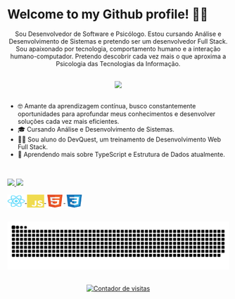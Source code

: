 # Welcome to my Github profile! 👋😊
<p align="center">
  Sou Desenvolvedor de Software e Psicólogo. Estou cursando Análise e Desenvolvimento de Sistemas e pretendo ser um desenvolvedor Full Stack. Sou apaixonado por tecnologia, comportamento humano e a interação humano-computador. Pretendo descobrir cada vez mais o que aproxima a Psicologia das Tecnologias da Informação.
</p>

<br>

<div align="center">
  <a href="https://www.linkedin.com/in/dos-santos-filipe/" target="_blank"><img src="https://img.shields.io/badge/-LinkedIn-%230077B5?style=for-the-badge&logo=linkedin&logoColor=white"></a>
</div>

## 

- 🤓 Amante da aprendizagem contínua, busco constantemente oportunidades para aprofundar meus conhecimentos e desenvolver soluções cada vez mais eficientes.
- 🎓 Cursando Análise e Desenvolvimento de Sistemas.
- 👨‍💻 Sou aluno do DevQuest, um treinamento de Desenvolvimento Web Full Stack.
- 🌱 Aprendendo mais sobre TypeScript e Estrutura de Dados atualmente.
## 
<br/>
<div>
  <a href="https://github.com/Dos-Santos-Filipe">
  <img height="180em" src="https://github-readme-stats.vercel.app/api?username=Dos-Santos-Filipe&show_icons=true&theme=dark&include_all_commits=true&count_private=true"/>
  <img height="180em" src="https://github-readme-stats.vercel.app/api/top-langs/?username=Dos-Santos-Filipe&layout=compact&langs_count=6&theme=dark"/>
</div>
<div style="display: inline_block">
  <br>
  <img align="center" alt="React" height="30" width="40" src="https://raw.githubusercontent.com/devicons/devicon/master/icons/react/react-original.svg">
  <img align="center" alt="Js" height="30" width="40" src="https://raw.githubusercontent.com/devicons/devicon/master/icons/javascript/javascript-plain.svg">
  <img align="center" alt="HTML" height="30" width="40" src="https://raw.githubusercontent.com/devicons/devicon/master/icons/html5/html5-original.svg">
  <img align="center" alt="CSS" height="30" width="40" src="https://raw.githubusercontent.com/devicons/devicon/master/icons/css3/css3-original.svg">
</div>
 
 <br>

![snake gif](https://github.com/Dos-Santos-Filipe/Dos-Santos-Filipe/blob/output/github-contribution-grid-snake-dark.svg?palette=github-dark)

##
<div align="center">
  <img align="center" alt="Contador de visitas" src="https://profile-counter.glitch.me/Dos-Santos-Filipe/count.svg" />
</div>
